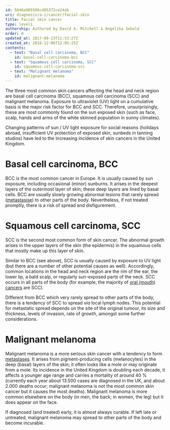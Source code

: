 ```yaml
---
id: 5846a985506cd85372ce24ab
uri: diagnosis/a-z/cancer/facial-skin
title: Facial skin cancer
type: level1
authorship: Authored by David A. Mitchell & Angelika Sebald
order: 0
updated_at: 2017-08-23T11:53:27Z
created_at: 2016-12-06T12:05:25Z
contents:
  - text: "Basal cell carcinoma, BCC"
    id: basal-cell-carcinoma-bcc
  - text: "Squamous cell carcinoma, SCC"
    id: squamous-cell-carcinoma-scc
  - text: "Malignant melanoma"
    id: malignant-melanoma
---
```


<p>The three most common skin cancers affecting the head and neck
    region are basal cell carcinoma (BCC), squamous cell carcinoma
    (SCC) and malignant melanoma. Exposure to ultraviolet (UV)
    light on a cumulative basis is the major risk factor for
    BCC and SCC. Therefore, unsurprisingly, these are most commonly
    found on the sun exposed skin (such as face, scalp, hands
    and arms of the white skinned population in sunny climates).</p>
<p>Changing patterns of sun / UV light exposure for social reasons
    (holidays abroad, insufficient UV protection of exposed skin,
    sunbeds in tanning studios) have led to the increasing incidence
    of skin cancers in the United Kingdom.</p>
<h1 id="basal-cell-carcinoma-bcc">Basal cell carcinoma, BCC</h1>
<p>BCC is the most common cancer in Europe. It is usually caused
    by sun exposure, including occasional (minor) sunburns. It
    arises in the deepest layers of the outermost layer of skin;
    these deep layers are lined by basal cells. BCC are usually
    slowly growing abnormal lesions that rarely spread (<a href="/diagnosis/a-z/tumour/metastases">metastasise</a>)
    to other parts of the body. Nevertheless, if not treated
    promptly, there is a risk of spread and disfigurement.</p>
<h1 id="squamous-cell-carcinoma-scc">Squamous cell carcinoma, SCC</h1>
<p>SCC is the second most common form of skin cancer. The abnormal
    growth arises in the upper layers of the skin (the epidermis)
    in the squamous cells that mostly make up this layer of skin.</p>
<p>Similar to BCC (see above), SCC is usually caused by exposure
    to UV light (but there are a number of other potential causes
    as well). Accordingly, common locations in the head and neck
    region are the rim of the ear, the lower lip, a bald scalp,
    or regularly sun-exposed parts of the neck. SCC occurs in
    all parts of the body (for example, the majority of <a href="/diagnosis/a-z/cancer/mouth-cancer">oral (mouth) cancers</a>    are SCC).</p>
<p>Different from BCC which very rarely spread to other parts of
    the body, there is a tendency of SCC to spread <i>via</i>    local lymph nodes. This potential for metastatic spread depends
    on the site of the original tumour, its size and thickness,
    levels of invasion, rate of growth, amongst some further
    considerations.</p>
<h1 id="malignant-melanoma">Malignant melanoma</h1>
<p>Malignant melanoma is a more serious skin cancer with a tendency
    to form <a href="/diagnosis/a-z/tumour/metastases">metastases</a>.
    It arises from pigment-producing cells (melanocytes) in the
    deep (basal) layers of the skin; it often looks like a mole
    or may originate from a mole. Its incidence in the United
    Kingdom is doubling each decade, it affects a younger age
    range and carries a mortality of around 40 % (currently each
    year about 13.500 cases are diagnosed in the UK, and about
    2.000 deaths occur; malignant melanoma is not the most common
    skin cancer but it causes the most deaths). Malignant melanoma
    is more common elsewhere on the body (in men, the back; in
    women, the leg) but it does appear on the face.</p>
<p>If diagnosed (and treated) early, it is almost always curable.
    If left late or untreated, malignant melanoma may spread
    to other parts of the body and become incurable.</p>
